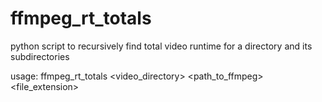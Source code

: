 # ffmpeg_rt_totals
python script to recursively find total video runtime for a directory and its subdirectories

usage: ffmpeg_rt_totals <video_directory> <path_to_ffmpeg> <file_extension>